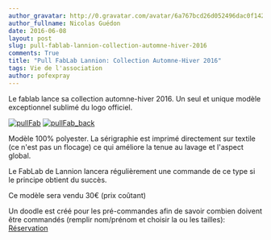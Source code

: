 ```yaml
---
author_gravatar: http://0.gravatar.com/avatar/6a767bcd26d052496dac0f142243cb82?s=96&d=mm&r=g
author_fullname: Nicolas Guédon
date: 2016-06-08
layout: post
slug: pull-fablab-lannion-collection-automne-hiver-2016
comments: True
title: "Pull FabLab Lannion: Collection Automne-Hiver 2016"
tags: Vie de l'association
author: pofexpray
---
```

Le fablab lance sa collection automne-hiver 2016. Un seul et unique modèle
exceptionnel sublimé du logo officiel.

[![pullFab](http://fablablannion.github.io/images/pullFab.jpg)](http://fablablannion.github.io/images/pullFab.jpg)
[![pullFab_back](http://fablablannion.github.io/images/pullFabBack_fab.jpg)](http://fablablannion.github.io/images/pullFabBack_fab.jpg)



Modèle 100% polyester. La sérigraphie est imprimé directement sur textile (ce
n'est pas un flocage) ce qui améliore la tenue au lavage et l'aspect global.

Le FabLab de Lannion lancera régulièrement une commande de ce type si le
principe obtient du succès.

Ce modèle sera vendu 30€ (prix coûtant)

Un doodle est créé pour les pré-commandes afin de savoir combien doivent être
commandés (remplir nom/prénom et choisir la ou les tailles):
[Réservation](http://doodle.com/poll/m85rgsmfwqbqzyww)


